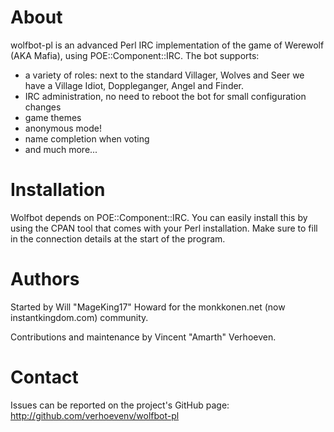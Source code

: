 About
=====
wolfbot-pl is an advanced Perl IRC implementation of the game of Werewolf (AKA
Mafia), using POE::Component::IRC. The bot supports:

* a variety of roles: next to the standard Villager, Wolves and Seer we have a
Village Idiot, Doppleganger, Angel and Finder.
* IRC administration, no need to reboot the bot for small configuration changes
* game themes
* anonymous mode!
* name completion when voting
* and much more... 

Installation
============
Wolfbot depends on POE::Component::IRC. You can easily install this by
using the CPAN tool that comes with your Perl installation.
Make sure to fill in the connection details at the start of the program.

Authors
=======
Started by Will "MageKing17" Howard for the monkkonen.net (now
instantkingdom.com) community.

Contributions and maintenance by Vincent "Amarth" Verhoeven.

Contact
=======
Issues can be reported on the project's GitHub page:
  <http://github.com/verhoevenv/wolfbot-pl>
